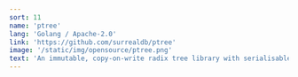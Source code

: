 ```yaml
---
sort: 11
name: 'ptree'
lang: 'Golang / Apache-2.0'
link: 'https://github.com/surrealdb/ptree'
image: '/static/img/opensource/ptree.png'
text: 'An immutable, copy-on-write radix tree library with serialisable, isolated transactions'
---
```

